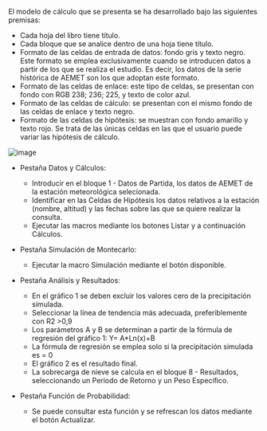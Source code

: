 <html>
<head>
<title><b>Herramienta para el cálculo de la carga de nieve sobre terreno horizontal</b></title>
</head>

El modelo de cálculo que se presenta se ha desarrollado bajo las siguientes premisas:
- Cada hoja del libro tiene título.
- Cada bloque que se analice dentro de una hoja tiene título.
- Formato de las celdas de entrada de datos: fondo gris y texto negro. 
  Este formato se emplea exclusivamente cuando se introducen datos a partir de los que se realiza el estudio. 
  Es decir, los datos de la serie histórica de AEMET son los que adoptan este formato.
- Formato de las celdas de enlace: este tipo de celdas, se presentan con fondo con RGB 238; 236; 225, y texto de color azul. 
-	Formato de las celdas de cálculo: se presentan con el mismo fondo de las celdas de enlace y texto negro.
-	Formato de las celdas de hipótesis: se muestran con fondo amarillo y texto rojo. 
  Se trata de las únicas celdas en las que el usuario puede variar las hipótesis de cálculo.
 
![image](https://user-images.githubusercontent.com/108299903/176739536-bcb721d4-7ed8-40b0-b4ca-25729b050395.png)

<title><b>Manual de Instrucciones</b></title>

- Pestaña Datos y Cálculos: 
  - Introducir en el bloque 1 - Datos de Partida, los datos de AEMET de la estación meteorológica selecionada.
  - Identificar en las Celdas de Hipótesis los datos relativos a la estación (nombre, altitud) y las fechas sobre las que se quiere realizar la consulta.
  - Ejecutar las macros mediante los botones Listar y a continuación Cálculos.
  
- Pestaña Simulación de Montecarlo:
  - Ejecutar la macro Simulación mediante el botón disponible. 
 
- Pestaña Análisis y Resultados:
  - En el gráfico 1 se deben  excluir los valores cero de la precipitación simulada.
  - Seleccionar la línea de tendencia más adecuada, preferiblemente con R2 >0,9
  - Los parámetros A y B se determinan a partir de la fórmula de regresión  del gráfico 1: Y= A*Ln(x)+B
  - La fórmula de regresión se emplea solo si la precipitación simulada es = 0
  - El gráfico 2 es el resultado final.
  - La sobrecarga de nieve se calcula en el bloque 8 - Resultados, seleccionando un Periodo de Retorno y un Peso Específico.

- Pestaña Función de Probabilidad:
  - Se puede consultar esta función y se refrescan los datos mediante el botón Actualizar.

</html>
